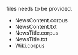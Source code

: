 files needs to be provided.

- NewsContent.corpus
- NewsContent.txt
- NewsTitle.corpus
- NewsTitle.txt
- Wiki.corpus